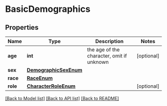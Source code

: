 # BasicDemographics

## Properties
Name | Type | Description | Notes
------------ | ------------- | ------------- | -------------
**age** | **int** | the age of the character, omit if unknown | [optional] 
**sex** | [**DemographicSexEnum**](DemographicSexEnum.md) |  | 
**race** | [**RaceEnum**](RaceEnum.md) |  | 
**role** | [**CharacterRoleEnum**](CharacterRoleEnum.md) |  | [optional] 

[[Back to Model list]](../README.md#documentation-for-models) [[Back to API list]](../README.md#documentation-for-api-endpoints) [[Back to README]](../README.md)

